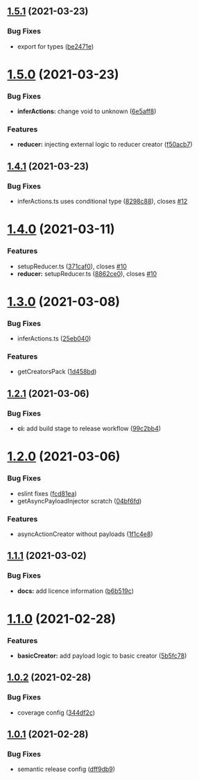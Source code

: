 ## [1.5.1](https://github.com/ostashkin/redux-smart-creators/compare/v1.5.0...v1.5.1) (2021-03-23)


### Bug Fixes

* export for types ([be2471e](https://github.com/ostashkin/redux-smart-creators/commit/be2471e97d10ba916331e4d9058edd68b1536bc4))

# [1.5.0](https://github.com/ostashkin/redux-smart-creators/compare/v1.4.1...v1.5.0) (2021-03-23)


### Bug Fixes

* **inferActions:** change void to unknown ([6e5aff8](https://github.com/ostashkin/redux-smart-creators/commit/6e5aff88d12fc4866088581b671a4e02a3c9c1bd))


### Features

* **reducer:** injecting external logic to reducer creator ([f50acb7](https://github.com/ostashkin/redux-smart-creators/commit/f50acb7df245dbbf870ef47e6ea2e6987db255b9))

## [1.4.1](https://github.com/ostashkin/redux-smart-creators/compare/v1.4.0...v1.4.1) (2021-03-23)


### Bug Fixes

* inferActions.ts uses conditional type ([8298c88](https://github.com/ostashkin/redux-smart-creators/commit/8298c880462bd48229d76d07d41835d2dbad4b55)), closes [#12](https://github.com/ostashkin/redux-smart-creators/issues/12)

# [1.4.0](https://github.com/ostashkin/redux-smart-creators/compare/v1.3.0...v1.4.0) (2021-03-11)


### Features

* setupReducer.ts ([371caf0](https://github.com/ostashkin/redux-smart-creators/commit/371caf0e1c221b5dc3a6c1d8cb736dc7ed9b2fbd)), closes [#10](https://github.com/ostashkin/redux-smart-creators/issues/10)
* **reducer:** setupReducer.ts ([8862ce0](https://github.com/ostashkin/redux-smart-creators/commit/8862ce07555e9b48ee7b39281e7e4da99aebeb84)), closes [#10](https://github.com/ostashkin/redux-smart-creators/issues/10)

# [1.3.0](https://github.com/ostashkin/redux-smart-creators/compare/v1.2.1...v1.3.0) (2021-03-08)


### Bug Fixes

* inferActions.ts ([25eb040](https://github.com/ostashkin/redux-smart-creators/commit/25eb04093d68918f3a598f8027a39fba6ed80570))


### Features

* getCreatorsPack ([1d458bd](https://github.com/ostashkin/redux-smart-creators/commit/1d458bd3e7cbe85503ebacfbc03a02405e4d1165))

## [1.2.1](https://github.com/ostashkin/redux-smart-creators/compare/v1.2.0...v1.2.1) (2021-03-06)


### Bug Fixes

* **ci:** add build stage to release workflow ([99c2bb4](https://github.com/ostashkin/redux-smart-creators/commit/99c2bb4f9739a618ef88830dd36a7db491d6bb1a))

# [1.2.0](https://github.com/ostashkin/redux-smart-creators/compare/v1.1.1...v1.2.0) (2021-03-06)


### Bug Fixes

* eslint fixes ([fcd81ea](https://github.com/ostashkin/redux-smart-creators/commit/fcd81ea998b7713486c324798d0cf063bcf981bd))
* getAsyncPayloadInjector scratch ([04bf6fd](https://github.com/ostashkin/redux-smart-creators/commit/04bf6fdb8a8c35285201d251e197a179c46405a0))


### Features

* asyncActionCreator without payloads ([1f1c4e8](https://github.com/ostashkin/redux-smart-creators/commit/1f1c4e8e0a5918d2a2307141f7784bae179eb00f))

## [1.1.1](https://github.com/ostashkin/redux-smart-creators/compare/v1.1.0...v1.1.1) (2021-03-02)


### Bug Fixes

* **docs:** add licence information ([b6b519c](https://github.com/ostashkin/redux-smart-creators/commit/b6b519cc01dec0b35a4e2390e0f46b2402a17f20))

# [1.1.0](https://github.com/ostashkin/redux-smart-creators/compare/v1.0.2...v1.1.0) (2021-02-28)


### Features

* **basicCreator:** add payload logic to basic creator ([5b5fc78](https://github.com/ostashkin/redux-smart-creators/commit/5b5fc78402859ea502d00f6b28208d5cde2ea301))

## [1.0.2](https://github.com/ostashkin/redux-smart-creators/compare/v1.0.1...v1.0.2) (2021-02-28)


### Bug Fixes

* coverage config ([344df2c](https://github.com/ostashkin/redux-smart-creators/commit/344df2c07e1d1f4afc7f60972e17b54b0d4c8dda))

## [1.0.1](https://github.com/ostashkin/redux-smart-creators/compare/v1.0.0...v1.0.1) (2021-02-28)


### Bug Fixes

* semantic release config ([dff9db9](https://github.com/ostashkin/redux-smart-creators/commit/dff9db94349e1db736cc2b03b85c7ddd3b522393))
